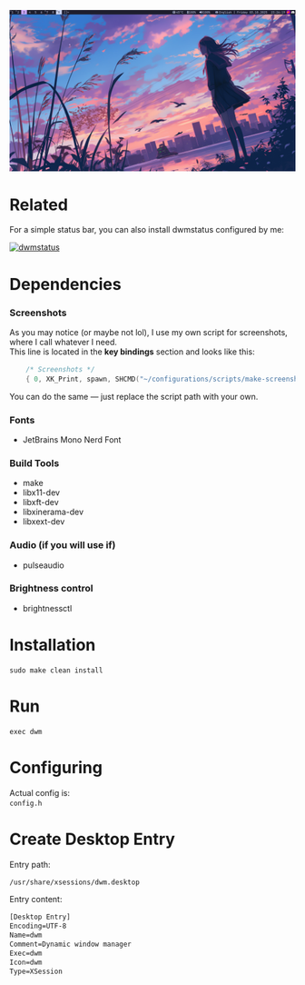 ![Preview](screenshots/preview.png)
# Related
For a simple status bar, you can also install dwmstatus configured by me:

[![dwmstatus](https://img.shields.io/badge/dwmstatus-repo-blue)](https://github.com/Eva-Kiyomi/dwmstatus)
# Dependencies
### Screenshots
As you may notice (or maybe not lol), I use my own script for screenshots, where I call whatever I need.  
This line is located in the **key bindings** section and looks like this:
```c
    /* Screenshots */
    { 0, XK_Print, spawn, SHCMD("~/configurations/scripts/make-screenshot.sh") }
```
You can do the same — just replace the script path with your own.

### Fonts
- JetBrains Mono Nerd Font

### Build Tools
- make
- libx11-dev
- libxft-dev
- libxinerama-dev
- libxext-dev
    
### Audio (if you will use if)
- pulseaudio

### Brightness control
- brightnessctl
    
# Installation
```
sudo make clean install
```
# Run

```
exec dwm
```
# Configuring

Actual config is:  
```config.h```

# Create Desktop Entry

Entry path: 
```
/usr/share/xsessions/dwm.desktop
```
Entry content:
```
[Desktop Entry]
Encoding=UTF-8
Name=dwm
Comment=Dynamic window manager
Exec=dwm
Icon=dwm
Type=XSession
```

